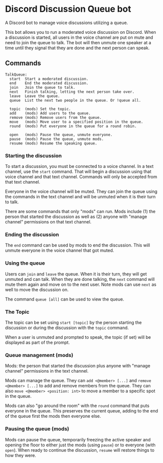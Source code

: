 # Discord Discussion Queue bot

A Discord bot to manage voice discussions utilizing a queue.

This bot allows you to run a moderated voice discussion on Discord.
When a discussion is started, all users in the voice channel are put
on mute and need to join the queue to talk. The bot will then unmute
one speaker at a time until they signal that they are done and the
next person can speak.

## Commands

```
TalkQueue:
  start  Start a moderated discussion.
  end    End the moderated discussion.
  join   Join the queue to talk.
  next   Finish talking, letting the next person take over.
  leave  Leave the queue.
  queue  List the next two people in the queue. Or !queue all.

  topic  (mods) Set the topic.
  add    (mods) Add users to the queue.
  remove (mods) Remove users from the queue.
  move   (mods) Move user to a specified position in the queue.
  round  (mods) Put everyone in the queue for a round robin.

  open   (mods) Pause the queue, unmute everyone.
  pause  (mods) Pause the queue, unmute mods.
  resume (mods) Resume the speaking queue.
```

### Starting the discussion

To start a discussion, you must be connected to a voice channel. In a text
channel, use the `start` command. That will begin a discussion using that
voice channel and that text channel. Commands will only be accepted from that
text channel.

Everyone in the voice channel will be muted. They can join the queue using the
commands in the text channel and will be unmuted when it is their turn to talk.

There are some commands that only "mods" can run. Mods include (1) the person
that started the discussion as well as (2) anyone with "manage channel"
permissions on that text channel.

### Ending the discussion

The `end` command can be used by mods to end the discussion. This will unmute
everyone in the voice channel that got muted.

### Using the queue

Users can `join` and `leave` the queue. When it is their turn, they will get
unmuted and can talk. When they are done talking, the `next` command will
mute them again and move on to the next user. Note mods can use `next` as well
to move the discussion on.

The command `queue [all]` can be used to view the queue.

### The Topic

The topic can be set using `start [topic]` by the person starting the
discussion or during the discussion with the `topic` command.

When a user is unmuted and prompted to speak, the topic (if set) will be
displayed as part of the prompt.

### Queue management (mods)

Mods: the person that started the discussion plus anyone with "manage channel"
permissions in the text channel.

Mods can manage the queue. They can `add <@member> [...]` and
`remove <@member> [...]` to add and remove members from the queue. They can
also `move <@member> <position: int>` to move a member to a specific spot in
the queue.

Mods can also "go around the room" with the `round` command that puts everyone
in the queue. This preserves the current queue, adding to the end of the queue
first the mods then everyone else.

### Pausing the queue (mods)

Mods can pause the queue, temporarily freezing the active speaker and opening
the floor to either just the mods (using `pause`) or to everyone (with `open`).
When ready to continue the discussion, `resume` will restore things to how
they were.

